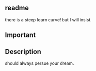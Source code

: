 ## readme
there is a steep learn curve! but I will insist.

## Important

## Description
should always persue your dream.